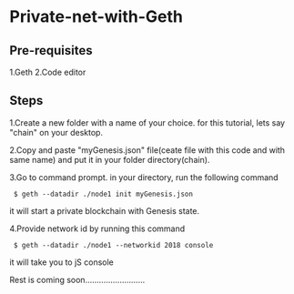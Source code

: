 # Private-net-with-Geth
## Pre-requisites
1.Geth
2.Code editor
## Steps
1.Create a new folder with a name of your choice. for this tutorial, lets say "chain" on your desktop.

2.Copy and paste "myGenesis.json" file(ceate file with this code and with same name) and put it in your folder directory(chain).

3.Go to command prompt. in your directory, run the following command
```
 $ geth --datadir ./node1 init myGenesis.json
 ```
 it will start a private blockchain with Genesis state.
 
4.Provide network id by running this command
```
 $ geth --datadir ./node1 --networkid 2018 console
```
it will take you to jS console

Rest is coming soon..........................
